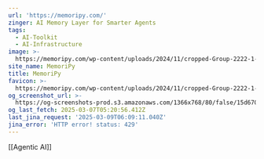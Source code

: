 ```yaml
---
url: 'https://memoripy.com/'
zinger: AI Memory Layer for Smarter Agents
tags:
  - AI-Toolkit
  - AI-Infrastructure
image: >-
  https://memoripy.com/wp-content/uploads/2024/11/cropped-Group-2222-1-2-180x180.png
site_name: MemoriPy
title: MemoriPy
favicon: >-
  https://memoripy.com/wp-content/uploads/2024/11/cropped-Group-2222-1-2-192x192.png
og_screenshot_url: >-
  https://og-screenshots-prod.s3.amazonaws.com/1366x768/80/false/15d67082028cb8ac2038d5f78908949272eb0588df1457afb291345f28d601fd.jpeg
og_last_fetch: 2025-03-07T05:20:56.412Z
last_jina_request: '2025-03-09T06:09:11.040Z'
jina_error: 'HTTP error! status: 429'
---
```

[[Agentic AI]]
